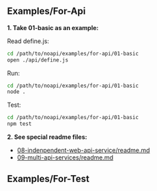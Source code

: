 
## Examples/For-Api

**1. Take 01-basic as an example:**

Read define.js:
```sh
cd /path/to/noapi/examples/for-api/01-basic
open ./api/define.js
```

Run:
```sh
cd /path/to/noapi/examples/for-api/01-basic
node .
```

Test:
```sh
cd /path/to/noapi/examples/for-api/01-basic
npm test
```



**2. See special readme files:**

* [08-indenpendent-web-api-service/readme.md](./for-api/08-indenpendent-web-api-service/readme.md)
* [09-multi-api-services/readme.md](./for-api/09-multi-api-services/readme.md)



## Examples/For-Test


